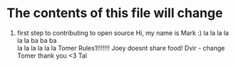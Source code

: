 # The contents of this file will change
1. first step to contributing to open source
Hi, my name is Mark :)
la la la la la la
ba ba ba  
la la la la la la 
Tomer Rules1!!!!!!!
Joey doesnt share food!
Dvir - change
Tomer thank you <3
Tal
